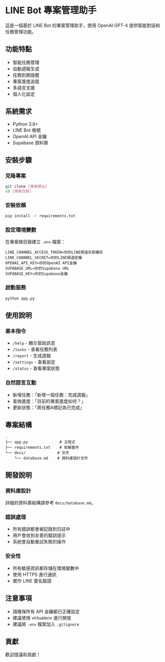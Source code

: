 # LINE Bot 專案管理助手

這是一個基於 LINE Bot 的專案管理助手，使用 OpenAI GPT-4 提供智能對話和任務管理功能。

## 功能特點
- 智能任務管理
- 自動週報生成
- 任務到期提醒
- 專案進度追蹤
- 多語言支援
- 個人化設定

## 系統需求
- Python 3.8+
- LINE Bot 帳號
- OpenAI API 金鑰
- Supabase 資料庫

## 安裝步驟

### 克隆專案
```bash
git clone [專案網址]
cd [專案目錄]
```

### 安裝依賴
```bash
pip install -r requirements.txt
```

### 設定環境變數
在專案根目錄建立 `.env` 檔案：
```env
LINE_CHANNEL_ACCESS_TOKEN=你的LINE頻道存取權杖
LINE_CHANNEL_SECRET=你的LINE頻道密鑰
OPENAI_API_KEY=你的OpenAI API金鑰
SUPABASE_URL=你的Supabase URL
SUPABASE_KEY=你的Supabase金鑰
```

### 啟動服務
```bash
python app.py
```

## 使用說明

### 基本指令
- `/help` - 顯示幫助訊息
- `/tasks` - 查看任務列表
- `/report` - 生成週報
- `/settings` - 查看設定
- `/status` - 查看專案狀態

### 自然語言互動
- 新增任務：「新增一個任務：完成週報」
- 查詢進度：「目前的專案進度如何？」
- 更新狀態：「將任務A標記為已完成」

## 專案結構
```
.
├── app.py              # 主程式
├── requirements.txt    # 依賴套件
└── docs/              # 文件
    └── database.md    # 資料庫設計文件
```

## 開發說明

### 資料庫設計
詳細的資料庫結構請參考 `docs/database.md`。

### 錯誤處理
- 所有錯誤都會被記錄到日誌中
- 用戶會收到友善的錯誤提示
- 系統會自動重試失敗的操作

### 安全性
- 所有敏感資訊都存儲在環境變數中
- 使用 HTTPS 進行通訊
- 實作 LINE 簽名驗證

## 注意事項
- 請確保所有 API 金鑰都已正確設定
- 建議使用 virtualenv 進行開發
- 建議將 `.env` 檔案加入 `.gitignore`

## 貢獻
歡迎提議和貢獻！

